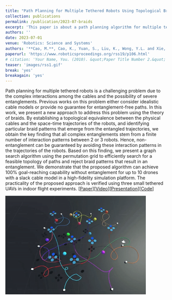 ```yaml
---
title: "Path Planning for Multiple Tethered Robots Using Topological Braids"
collection: publications
permalink: /publication/2023-07-braids
excerpt: 'This paper is about a path planning algorithm for multiple tethered robot with guaranteed non-entanglement, leveraging the theory of topological braids. \[[Video](https://youtu.be/igP7eaOyZuc?si=JnqFPzdO9TdRhEz0)\]\[[Presentation](https://www.youtube.com/watch?v=0-WXg0hH5Co&t=4976s)\]\[[Code](https://github.com/caomuqing/tethered_robots_path_planning)\]'
authors: ''
date: 2023-07-01
venue: 'Robotics: Science and Systems'
authors: '**Cao, M.**, Cao, K., Yuan, S., Liu, K., Wong, Y.L. and Xie, L.'
paperurl: 'https://www.roboticsproceedings.org/rss19/p106.html'
# citation: 'Your Name, You. (2010). &quot;Paper Title Number 2.&quot; <i>Journal 1</i>. 1(2).'
teaser: 'images/rss1.gif'
break: 'yes'
breakagain: 'yes'
---
```

Path planning for multiple tethered robots is a challenging problem due to the complex interactions among the cables and the possibility of severe entanglements. Previous works on this problem either consider idealistic cable models or provide no guarantee for entanglement-free paths. In this work, we present a new approach to address this problem using the theory of braids. By establishing a topological equivalence between the physical cables and the space-time trajectories of the robots, and identifying particular braid patterns that emerge from the entangled trajectories, we obtain the key finding that all complex entanglements stem from a finite number of interaction patterns between 2 or 3 robots. Hence, non-entanglement can be guaranteed by avoiding these interaction patterns in the trajectories of the robots. Based on this finding, we present a graph search algorithm using the permutation grid to efficiently search for a feasible topology of paths and reject braid patterns that result in an entanglement. We demonstrate that the proposed algorithm can achieve 100% goal-reaching capability without entanglement for up to 10 drones with a slack cable model in a high-fidelity simulation platform. The practicality of the proposed approach is verified using three small tethered UAVs in indoor flight experiments.
\[[Paper](https://www.roboticsproceedings.org/rss19/p106.html)\]\[[Video](https://youtu.be/igP7eaOyZuc?si=JnqFPzdO9TdRhEz0)\]\[[Presentation](https://www.youtube.com/watch?v=0-WXg0hH5Co&t=4976s)\]\[[Code](https://github.com/caomuqing/tethered_robots_path_planning)\]

<img style="float: center;" src="/images/rss1.gif">

<!-- Recommended citation: Your Name, You. (2010). "Paper Title Number 2." <i>Journal 1</i>. 1(2). -->